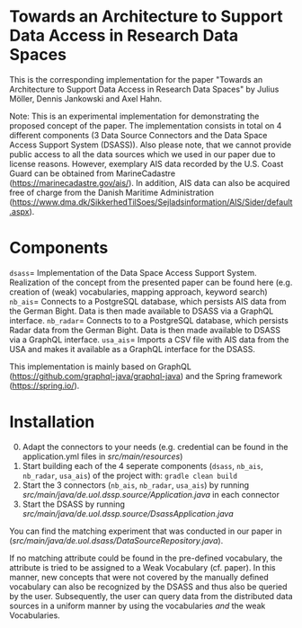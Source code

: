 # Towards an Architecture to Support Data Access in Research Data Spaces
This is the corresponding implementation for the paper "Towards an Architecture to Support Data Access in Research Data Spaces" by Julius
Möller, Dennis Jankowski and Axel Hahn.

Note: This is an experimental implementation for demonstrating the proposed concept of the paper. The implementation 
consists in total on 4 different components (3 Data Source Connectors and the Data Space Access Support System (DSASS)). 
Also please note, that we cannot provide public access to all the data sources which we used in our paper due to license reasons.
However, exemplary AIS data recorded by the U.S. Coast Guard can be obtained from MarineCadastre (https://marinecadastre.gov/ais/).
In addition, AIS data can also be acquired free of charge from the Danish Maritime Administration
(https://www.dma.dk/SikkerhedTilSoes/Sejladsinformation/AIS/Sider/default.aspx).

# Components
``dsass``= Implementation of the Data Space Access Support System. 
Realization of the concept from the presented paper can be found here (e.g. creation of (weak) vocabularies, mapping approach, keyword search)
``nb_ais``= Connects to a PostgreSQL database, which persists AIS data from the German Bight. 
Data is then made available to DSASS via a GraphQL interface.
``nb_radar``= Connects to to a PostgreSQL database, which persists Radar data from the German Bight. 
Data is then made available to DSASS via a GraphQL interface.
``usa_ais``= Imports a CSV file with AIS data from the USA and makes it available as a GraphQL interface for the DSASS.

This implementation is mainly based on GraphQL (https://github.com/graphql-java/graphql-java) and the Spring framework (https://spring.io/).

# Installation
0. Adapt the connectors to your needs (e.g. credential can be found in the application.yml files in _src/main/resources_)
1. Start building each of the 4 seperate components (``dsass``, ``nb_ais``, ``nb_radar``, ``usa_ais``) of the project with: ``gradle clean build``
2. Start the 3 connectors (``nb_ais``, ``nb_radar``, ``usa_ais``) by running _src/main/java/de.uol.dssp.source/Application.java_ in each connector
3. Start the DSASS by running _src/main/java/de.uol.dssp.source/DsassApplication.java_

You can find the matching experiment that was conducted in our paper in (_src/main/java/de.uol.dsass/DataSourceRepository.java_).

If no matching attribute could be found in the pre-defined vocabulary, the attribute is tried to be assigned to a Weak Vocabulary (cf. paper). 
In this manner, new concepts that were not covered by the manually defined vocabulary can also be recognized by the DSASS and thus also be queried by the user.
Subsequently, the user can query data from the distributed data sources in a uniform manner by using the vocabularies _and_ the weak Vocabularies.